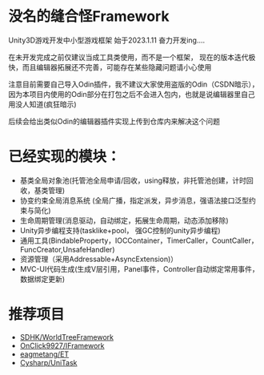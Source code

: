 # 没名的缝合怪Framework
Unity3D游戏开发中小型游戏框架
始于2023.1.11  奋力开发ing....

在未开发完成之前仅建议当成工具类使用，而不是一个框架，
现在的版本迭代极快，而且编辑器拓展还不完善，可能存在某些隐藏问题请小心使用

注意目前需要自己导入Odin插件，我不建议大家使用盗版的Odin（CSDN暗示），因为本项目内使用的Odin部分在打包之后不会进入包内，也就是说编辑器里自己用没人知道(疯狂暗示)

后续会给出类似Odin的编辑器插件实现上传到仓库内来解决这个问题

# 已经实现的模块：
- 基类全局对象池(托管池全局申请/回收，using释放，非托管池创建，计时回收，基类管理)
- 协变约束全局消息系统 (全局广播，指定派发，异步消息，强语法接口泛型约束与简化)
- 生命周期管理(消息驱动，自动绑定，拓展生命周期，动态添加移除)
- Unity异步编程支持(tasklike+pool， 强GC控制的unity异步编程)
- 通用工具(BindableProperty，IOCContainer，TimerCaller，CountCaller，FuncCreator,UnsafeHandler)
- 资源管理（采用Addressable+AsyncExtension)）
- MVC-UI代码生成(生成V层引用，Panel事件，Controller自动绑定常用事件，数据绑定更新)

# 推荐项目
- [SDHK/WorldTreeFramework](https://github.com/SDHK/WorldTreeFramework)
- [OnClick9927/IFramework](https://github.com/OnClick9927/IFramework)
- [eagmetang/ET](https://github.com/egametang/ET)
- [Cysharp/UniTask](https://github.com/Cysharp/UniTask)
